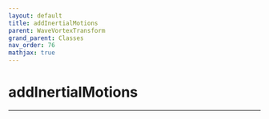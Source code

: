 ```yaml
---
layout: default
title: addInertialMotions
parent: WaveVortexTransform
grand_parent: Classes
nav_order: 76
mathjax: true
---
```


#  addInertialMotions




---

